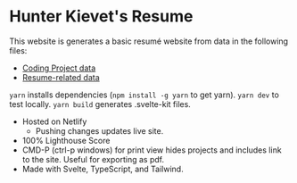 # Hunter Kievet's Resume

This website is generates a basic resumé website from data in the following files:

- [Coding Project data](src/lib/projects.ts)
- [Resume-related data](src/lib/resume-data.ts)

`yarn` installs dependencies (`npm install -g yarn` to get yarn).
`yarn dev` to test locally.
`yarn build` generates .svelte-kit files.

* Hosted on Netlify
  - Pushing changes updates live site.
* 100% Lighthouse Score
* CMD-P (ctrl-p windows) for print view hides projects and includes link to the site.  Useful for exporting as pdf.
* Made with Svelte, TypeScript, and Tailwind.
